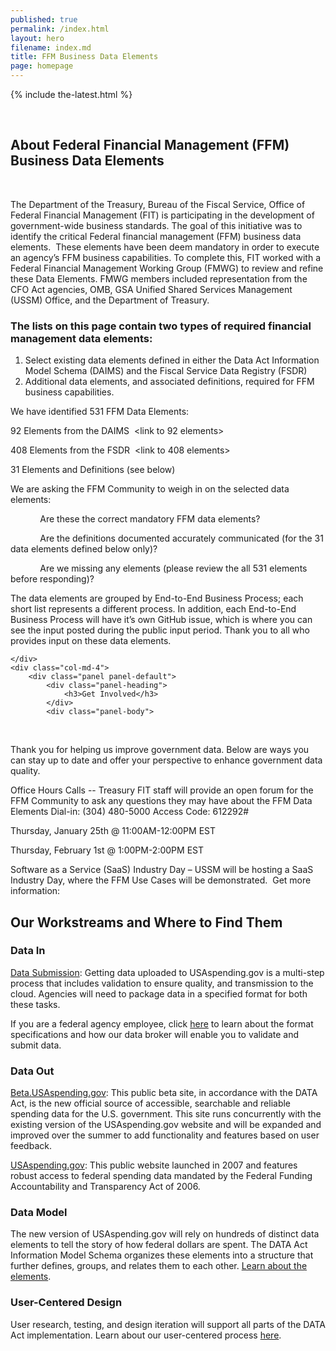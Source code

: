 ```yaml
---
published: true
permalink: /index.html
layout: hero
filename: index.md
title: FFM Business Data Elements
page: homepage
---
```


{% include the-latest.html %}

<div class="row">
    <div class="col-md-8">
        <h2 class="mt-0">About Federal
Financial Management (FFM) Business Data Elements</h2>

        <p>

The
Department of the Treasury, Bureau of the Fiscal Service, Office of Federal
Financial Management (FIT) is participating in the development of
government-wide business standards. The goal of this initiative was to identify
the critical Federal financial management (FFM) business data elements.  These elements have been deem mandatory in
order to execute an agency’s FFM business capabilities. To complete this, FIT worked
with a Federal Financial Management Working Group (FMWG) to review and refine
these Data Elements. FMWG members included representation from the CFO Act
agencies, OMB, GSA Unified Shared Services Management (USSM) Office, and the
Department of Treasury.
</p>

<h3 class="mt-0">
The
lists on this page contain two types of required financial management data
elements:</h3>




 1. Select
     existing data elements defined in either the Data Act Information Model
     Schema (DAIMS) and the Fiscal Service Data Registry (FSDR)
 2. Additional
     data elements, and associated definitions, required for FFM business
     capabilities.


We have identified 531 FFM
Data Elements:

92
Elements from the DAIMS  <link to 92
elements> <link to DAIMS>

408
Elements from the FSDR  <link to 408
elements> <link to FSDR TFM>

31
Elements and Definitions (see below)

We are
asking the FFM Community to weigh in on the selected data elements:

            Are these the correct mandatory FFM data
elements?

            Are the definitions documented
accurately communicated (for the 31 data elements defined below only)?

            Are we missing any elements (please review the all 531 elements
before responding)?
       <p>The
data elements are grouped by End-to-End Business Process; each short list
represents a different process. In addition, each End-to-End Business Process will
have it’s own GitHub issue, which is where you can see the input posted during
the public input period. Thank you to all who provides input on these data
elements.</p>

    </div>
    <div class="col-md-4">
        <div class="panel panel-default">
            <div class="panel-heading">
                <h3>Get Involved</h3>
            </div>
            <div class="panel-body">
                <p>

Thank you for helping
us improve government data. Below are ways you can stay up to date and offer
your perspective to enhance government data quality.


Office Hours Calls --
Treasury FIT staff will provide an open forum for the FFM Community to ask any
questions they may have about the FFM Data Elements Dial-in: (304) 480-5000
Access Code: 612292#


Thursday,
January 25th @ 11:00AM-12:00PM EST


Thursday,
February 1st @ 1:00PM-2:00PM EST


Software as a Service (SaaS) Industry Day – USSM will be hosting a SaaS
Industry Day, where the FFM Use Cases will be demonstrated.  Get more information: <link to USSM
Industry Day></p>
            </div>
        </div>
    </div>
</div>
<div class="row mt-40">
    <div class="col-md-12">
        <h2>Our Workstreams and Where to Find Them</h2>
    </div>
    <div class="panel-container">
        <div class="col-md-6">
            <div class="panel panel-default short-col">
                <div class="panel-heading">
                    <h3>Data In</h3>
                </div>
                <div class="panel-body">
                    <div class="media">
                        <div class="media-left">
                            <span class="glyphicon glyphicon-cloud-upload"></span>
                        </div>
                        <div class="media-body">
                            <p><a href="https://community.max.gov/download/attachments/754091528/Data Submission Process 20170509.pdf?api=v2" title="Data Submission" target='_blank'>Data Submission</a>: Getting data uploaded to USAspending.gov is a multi-step process that includes validation to ensure quality, and transmission to the cloud. Agencies will need to package data in a specified format for both these tasks.</p>
                            <p>If you are a federal agency employee, click <a href="https://community.max.gov/download/attachments/754091528/Data Submission Process 20170509.pdf?api=v2" title="Learn about format specifications">here</a> to learn about the format specifications and how our data broker will enable you to validate and submit data.</p>
                        </div>
                    </div>
                </div>
            </div>
        </div>
        <div class="col-md-6">
            <div class="panel panel-default tall-col">
                <div class="panel-heading">
                    <h3>Data Out</h3>
                </div>
                <div class="panel-body">
                    <div class="media">
                        <div class="media-left">
                            <span class="beta-usaspend-logo"></span>
                        </div>
                        <div class="media-body">
                            <p><a href="https://beta.usaspending.gov/" title="Beta.USAspending.gov">Beta.USAspending.gov</a>: This public beta site, in accordance with the DATA Act, is the new official source of accessible, searchable and reliable spending data for the U.S. government. This site runs concurrently with the existing version of the USAspending.gov website and will be expanded and improved over the summer to add functionality and features based on user feedback. </p>
                        </div>
                    </div>
                    <div class="media">
                        <div class="media-left">
                            <span class="usaspend-logo"></span>
                        </div>
                        <div class="media-body">
                            <p><a href="https://www.usaspending.gov/Pages/Default.aspx" title="USAspending.gov">USAspending.gov</a>: This public website launched in 2007 and features robust access to federal spending data mandated by the Federal Funding Accountability and Transparency Act of 2006.</p>
                        </div>
                    </div>
                </div>
            </div>
        </div>
    </div>
</div>

<div class="row">
    <div class="col-md-12">
        <div class="panel panel-default">
            <div class="panel-heading">
                <h3>Data Model</h3>
            </div>
            <div class="panel-body">
                <div class="media">
                    <div class="media-left">
                        <span class="glyphicon glyphicon-list-alt"></span>
                    </div>
                    <div class="media-body">
                        <p>The new version of USAspending.gov will rely on hundreds of distinct data elements to tell the story of how federal dollars are spent. The DATA Act Information Model Schema organizes these elements into a structure that further defines, groups, and relates them to each other. <a href="{{site.baseurl}}/data-model/">Learn about the elements</a>.</p>
                    </div>
                </div>
            </div>
        </div>
    </div>
</div>
<div class="row">
    <div class="col-md-12">
        <div class="panel panel-default">
            <div class="panel-heading">
                <h3>User-Centered Design</h3>
            </div>
            <div class="panel-body">
                <div class="media">
                    <div class="media-left">
                        <span class="usability-icon"></span>
                    </div>
                    <div class="media-body">
                        <p>User research, testing, and design iteration will support all parts of the DATA Act implementation. Learn about our user-centered process <a href="{{ site.baseurl }}/user-centered-design/">here</a>.</p>
                    </div>
                </div>
            </div>
        </div>
    </div>
</div>
